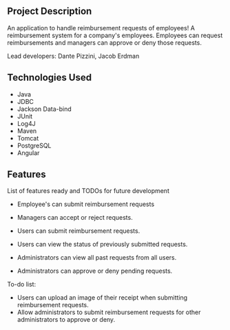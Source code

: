 ## Project Description

An application to handle reimbursement requests of employees!
A reimbursement system for a company's employees. Employees can request reimbursements and managers can approve or deny those requests.

Lead developers: Dante Pizzini, Jacob Erdman

## Technologies Used

* Java
* JDBC
* Jackson Data-bind
* JUnit
* Log4J
* Maven
* Tomcat
* PostgreSQL
* Angular

## Features

List of features ready and TODOs for future development
* Employee's can submit reimbursement requests
* Managers can accept or reject requests.

* Users can submit reimbursement requests.
* Users can view the status of previously submitted requests.
* Administrators can view all past requests from all users.
* Administrators can approve or deny pending requests.

To-do list:
* Users can upload an image of their receipt when submitting reimbursement requests.
* Allow administrators to submit reimbursement requests for other administrators to approve or deny.
